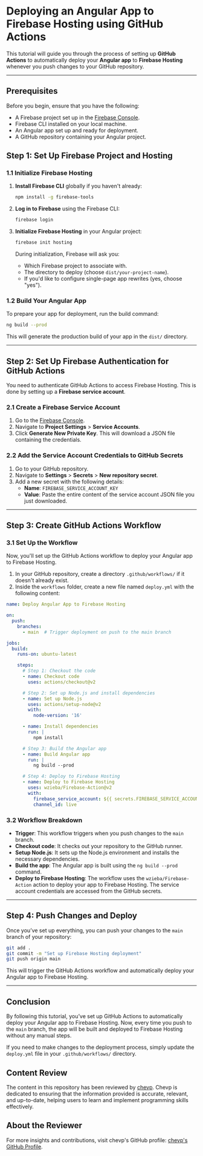 
# Deploying an Angular App to Firebase Hosting using GitHub Actions

This tutorial will guide you through the process of setting up **GitHub Actions** to automatically deploy your **Angular app** to **Firebase Hosting** whenever you push changes to your GitHub repository.

---

## Prerequisites

Before you begin, ensure that you have the following:

- A Firebase project set up in the [Firebase Console](https://console.firebase.google.com/).
- Firebase CLI installed on your local machine.
- An Angular app set up and ready for deployment.
- A GitHub repository containing your Angular project.

## Step 1: Set Up Firebase Project and Hosting

### 1.1 Initialize Firebase Hosting

1. **Install Firebase CLI** globally if you haven't already:
   ```bash
   npm install -g firebase-tools
   ```

2. **Log in to Firebase** using the Firebase CLI:
   ```bash
   firebase login
   ```

3. **Initialize Firebase Hosting** in your Angular project:
   ```bash
   firebase init hosting
   ```
   During initialization, Firebase will ask you:
   - Which Firebase project to associate with.
   - The directory to deploy (choose `dist/your-project-name`).
   - If you'd like to configure single-page app rewrites (yes, choose "yes").

### 1.2 Build Your Angular App

To prepare your app for deployment, run the build command:
```bash
ng build --prod
```
This will generate the production build of your app in the `dist/` directory.

---

## Step 2: Set Up Firebase Authentication for GitHub Actions

You need to authenticate GitHub Actions to access Firebase Hosting. This is done by setting up a **Firebase service account**.

### 2.1 Create a Firebase Service Account

1. Go to the [Firebase Console](https://console.firebase.google.com/).
2. Navigate to **Project Settings** > **Service Accounts**.
3. Click **Generate New Private Key**. This will download a JSON file containing the credentials.

### 2.2 Add the Service Account Credentials to GitHub Secrets

1. Go to your GitHub repository.
2. Navigate to **Settings** > **Secrets** > **New repository secret**.
3. Add a new secret with the following details:
   - **Name**: `FIREBASE_SERVICE_ACCOUNT_KEY`
   - **Value**: Paste the entire content of the service account JSON file you just downloaded.

---

## Step 3: Create GitHub Actions Workflow

### 3.1 Set Up the Workflow

Now, you'll set up the GitHub Actions workflow to deploy your Angular app to Firebase Hosting.

1. In your GitHub repository, create a directory `.github/workflows/` if it doesn't already exist.
2. Inside the `workflows` folder, create a new file named `deploy.yml` with the following content:

```yaml
name: Deploy Angular App to Firebase Hosting

on:
  push:
    branches:
      - main  # Trigger deployment on push to the main branch

jobs:
  build:
    runs-on: ubuntu-latest

    steps:
      # Step 1: Checkout the code
      - name: Checkout code
        uses: actions/checkout@v2

      # Step 2: Set up Node.js and install dependencies
      - name: Set up Node.js
        uses: actions/setup-node@v2
        with:
          node-version: '16'

      - name: Install dependencies
        run: |
          npm install

      # Step 3: Build the Angular app
      - name: Build Angular app
        run: |
          ng build --prod

      # Step 4: Deploy to Firebase Hosting
      - name: Deploy to Firebase Hosting
        uses: wzieba/Firebase-Action@v2
        with:
          firebase_service_account: ${{ secrets.FIREBASE_SERVICE_ACCOUNT_KEY }}
          channel_id: live
```

### 3.2 Workflow Breakdown

- **Trigger**: This workflow triggers when you push changes to the `main` branch.
- **Checkout code**: It checks out your repository to the GitHub runner.
- **Setup Node.js**: It sets up the Node.js environment and installs the necessary dependencies.
- **Build the app**: The Angular app is built using the `ng build --prod` command.
- **Deploy to Firebase Hosting**: The workflow uses the `wzieba/Firebase-Action` action to deploy your app to Firebase Hosting. The service account credentials are accessed from the GitHub secrets.

---

## Step 4: Push Changes and Deploy

Once you’ve set up everything, you can push your changes to the `main` branch of your repository:
```bash
git add .
git commit -m "Set up Firebase Hosting deployment"
git push origin main
```

This will trigger the GitHub Actions workflow and automatically deploy your Angular app to Firebase Hosting.

---

## Conclusion

By following this tutorial, you’ve set up GitHub Actions to automatically deploy your Angular app to Firebase Hosting. Now, every time you push to the `main` branch, the app will be built and deployed to Firebase Hosting without any manual steps.

If you need to make changes to the deployment process, simply update the `deploy.yml` file in your `.github/workflows/` directory.

## Content Review

The content in this repository has been reviewed by [chevp](https://github.com/chevp). Chevp is dedicated to ensuring that the information provided is accurate, relevant, and up-to-date, helping users to learn and implement programming skills effectively.

## About the Reviewer

For more insights and contributions, visit chevp's GitHub profile: [chevp's GitHub Profile](https://github.com/chevp).
